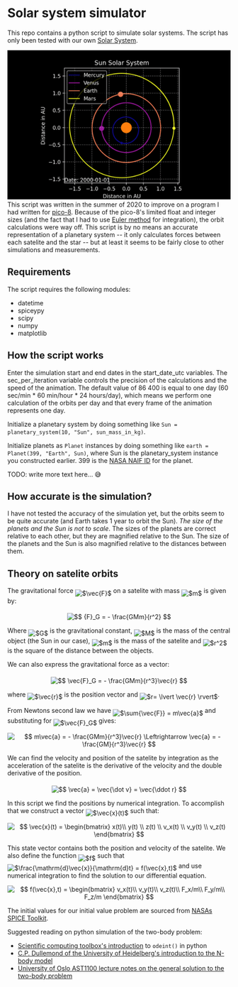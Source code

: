 # Solar system simulator

This repo contains a python script to simulate solar systems. The script has only been tested with our own [Solar System](https://en.wikipedia.org/wiki/Solar_System).

![Solar system animation example](solarsystem-sim-example.gif) This script was written in the summer of 2020 to improve on a program I had written for [pico-8](https://www.lexaloffle.com/pico-8.php). Because of the pico-8's limited float and integer sizes (and the fact that I had to use [Euler method](https://en.wikipedia.org/wiki/Euler_method) for integration), the orbit calculations were way off. This script is by no means an accurate representation of a planetary system -- it only calculates forces between each satelite and the star -- but at least it seems to be fairly close to other simulations and measurements.

## Requirements

The script requires the following modules:

- datetime
- spiceypy
- scipy
- numpy
- matplotlib

## How the script works

Enter the simulation start and end dates in the start_date_utc variables. The sec_per_iteration variable controls the precision of the calculations and the speed of the animation. The default value of 86 400 is equal to one day (60 sec/min \* 60 min/hour \* 24 hours/day), which means we perform one calculation of the orbits per day and that every frame of the animation represents one day.

Initialize a planetary system by doing something like `Sun = planetary_system(10, "Sun", sun_mass_in_kg)`.

Initialize planets as `Planet` instances by doing something like `earth = Planet(399, "Earth", Sun)`, where Sun is the planetary_system instance you constructed earlier. 399 is the [NASA NAIF ID](https://naif.jpl.nasa.gov/pub/naif/toolkit_docs/FORTRAN/req/naif_ids.html) for the planet.

TODO: write more text here... 😅

## How accurate is the simulation?

I have not tested the accuracy of the simulation yet, but the orbits seem to be quite accurate (and Earth takes 1 year to orbit the Sun). *The size of the planets and the Sun is not to scale*. The sizes of the planets are correct relative to each other, but they are magnified relative to the Sun. The size of the planets and the Sun is also magnified relative to the distances between them.

## Theory on satelite orbits

The gravitational force <img alt="$\vec{F}$" src="https://cdn.jsdelivr.net/gh/stalegjelsten/solar-system-sim@master/svgs/1e542f84ff6a79def15ac7917bec74ec.svg?e251daf65a" align="middle" width="13.17075374999999pt" height="31.799054100000024pt"/> on a satelite with mass <img alt="$m$" src="https://cdn.jsdelivr.net/gh/stalegjelsten/solar-system-sim@master/svgs/0e51a2dede42189d77627c4d742822c3.svg?7ff5200bb4" align="middle" width="14.433101099999991pt" height="14.15524440000002pt"/> is given by:

<p align="center"><img alt="$$ {F}_G = - \frac{GMm}{r^2} $$" src="https://cdn.jsdelivr.net/gh/stalegjelsten/solar-system-sim@master/svgs/f755c890b14bdcd14a32bf24b2d8785b.svg?222a1aa5bb" align="middle" width="103.40032889999999pt" height="33.62942055pt"/></p>

Where <img alt="$G$" src="https://cdn.jsdelivr.net/gh/stalegjelsten/solar-system-sim@master/svgs/5201385589993766eea584cd3aa6fa13.svg?9ac0c3d9d8" align="middle" width="12.92464304999999pt" height="22.465723500000017pt"/> is the gravitational constant, <img alt="$M$" src="https://cdn.jsdelivr.net/gh/stalegjelsten/solar-system-sim@master/svgs/fb97d38bcc19230b0acd442e17db879c.svg?5ec7d02d41" align="middle" width="17.73973739999999pt" height="22.465723500000017pt"/> is the mass of the central object (the Sun in our case), <img alt="$m$" src="https://cdn.jsdelivr.net/gh/stalegjelsten/solar-system-sim@master/svgs/0e51a2dede42189d77627c4d742822c3.svg?df4cbb38f2" align="middle" width="14.433101099999991pt" height="14.15524440000002pt"/> is the mass of the satelite and <img alt="$r^2$" src="https://cdn.jsdelivr.net/gh/stalegjelsten/solar-system-sim@master/svgs/dd9ad1899e5c8220c8b4bbc13483d097.svg?9f1a5bdd27" align="middle" width="14.42550119999999pt" height="26.76175259999998pt"/> is the square of the distance between the objects.  

We can also express the gravitational force as a vector:

<p align="center"><img alt="$$ \vec{F}_G = - \frac{GMm}{r^3}\vec{r} $$" src="https://cdn.jsdelivr.net/gh/stalegjelsten/solar-system-sim@master/svgs/0fb7219a57279356712249c10918abd9.svg?e0f88bfc95" align="middle" width="115.59652994999999pt" height="33.62942055pt"/></p>

where <img alt="$\vec{r}$" src="https://cdn.jsdelivr.net/gh/stalegjelsten/solar-system-sim@master/svgs/b32c2a51de7b6df016e08d3c668bdf29.svg?9b2707015b" align="middle" width="10.747741949999993pt" height="23.488575000000026pt"/> is the position vector and <img alt="$r= \lvert \vec{r} \rvert$" src="https://cdn.jsdelivr.net/gh/stalegjelsten/solar-system-sim@master/svgs/326ae36b164b47913b45e59a4d2d081a.svg?874530841f" align="middle" width="46.79596679999999pt" height="24.65753399999998pt"/>.

From Newtons second law we have <img alt="$\sum{\vec{F}} = m\vec{a}$" src="https://cdn.jsdelivr.net/gh/stalegjelsten/solar-system-sim@master/svgs/fa31f112c857f3891d84b6a758ea1682.svg?44ca87b8f0" align="middle" width="79.01440799999999pt" height="31.799054100000024pt"/> and substituting for <img alt="$\vec{F}_G$" src="https://cdn.jsdelivr.net/gh/stalegjelsten/solar-system-sim@master/svgs/da14a7649c5f43262297c60caaf7a32b.svg?70cfd89308" align="middle" width="20.805292199999986pt" height="31.799054100000024pt"/> gives:

<p align="center"><img alt="$$ m\vec{a} = - \frac{GMm}{r^3}\vec{r} \Leftrightarrow \vec{a} = - \frac{GM}{r^3}\vec{r} $$" src="https://cdn.jsdelivr.net/gh/stalegjelsten/solar-system-sim@master/svgs/988d6b0515674d08a9cf09b469c9ceb7.svg?60df39a4af" align="middle" width="228.53684535pt" height="33.62942055pt"/></p>

We can find the velocity and position of the satelite by integration as the acceleration of the satelite is the derivative of the velocity and the double derivative of the position.

<p align="center"><img alt="$$  \vec{a} = \vec{\dot v}  = \vec{\ddot r} $$" src="https://cdn.jsdelivr.net/gh/stalegjelsten/solar-system-sim@master/svgs/bc03515af3e320c46a8903985c3f7f93.svg?c84af0957f" align="middle" width="72.33514695pt" height="15.645186149999999pt"/></p>

In this script we find the positions by numerical integration. To accomplish that we construct a vector <img alt="$\vec{x}(t)$" src="https://cdn.jsdelivr.net/gh/stalegjelsten/solar-system-sim@master/svgs/ec2a7d3c63d41be3886d013bcc8a3056.svg?93b92077dd" align="middle" width="28.33622219999999pt" height="24.65753399999998pt"/> such that:

<p align="center"><img alt="$$ \vec{x}(t) = \begin{bmatrix} x(t)\\ y(t) \\ z(t) \\ v_x(t) \\ v_y(t) \\ v_z(t) \end{bmatrix} $$" src="https://cdn.jsdelivr.net/gh/stalegjelsten/solar-system-sim@master/svgs/579471fcd94ee308cee6dafb55846f11.svg?2d4a54b0b" align="middle" width="107.13755249999998pt" height="118.35734295pt"/></p>

This state vector contains both the position and velocity of the satelite. We also define the function <img alt="$f$" src="https://cdn.jsdelivr.net/gh/stalegjelsten/solar-system-sim@master/svgs/190083ef7a1625fbc75f243cffb9c96d.svg?4372de7d16" align="middle" width="9.81741584999999pt" height="22.831056599999986pt"/> such that <img alt="$\frac{\mathrm{d}\vec{x}}{\mathrm{d}t} = f(\vec{x},t)$" src="https://cdn.jsdelivr.net/gh/stalegjelsten/solar-system-sim@master/svgs/fcbb73f2b5144107a08cb236000135d6.svg?49e8a7b33a" align="middle" width="83.8446774pt" height="29.485239299999986pt"/> and use numerical integration to find the solution to our differential equation.

<p align="center"><img alt="$$ f(\vec{x},t) = \begin{bmatrix} v_x(t)\\ v_y(t)\\ v_z(t)\\ F_x/m\\ F_y/m\\ F_z/m \end{bmatrix} $$" src="https://cdn.jsdelivr.net/gh/stalegjelsten/solar-system-sim@master/svgs/694b80136eb5c63c902f9b61d133b20a.svg?92643fda4c" align="middle" width="130.57465079999997pt" height="118.35734295pt"/></p>

The initial values for our initial value problem are sourced from [NASAs SPICE Toolkit](https://naif.jpl.nasa.gov/naif/toolkit.html).

Suggested reading on python simulation of the two-body problem:

- [Scientific computing toolbox's introduction](https://faculty1.coloradocollege.edu/~sburns/toolbox/ODE_II.html) to 
`odeint()` in python
- [C.P. Dullemond of the University of Heidelberg's introduction to the N-body model](http://www.ita.uni-heidelberg.de/~dullemond/lectures/studtage_compastro_2018/Chapter_1.pdf)
- [University of Oslo AST1100 lecture notes on the general solution to the two-body problem](https://www.uio.no/studier/emner/matnat/astro/AST1100/h13/undervisningsmateriale/ast1100-fullstendig.pdf)
